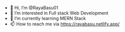 - 👋 Hi, I’m @RayaBasu01
- 👀 I’m interested in Full stack Web Development
- 🌱 I’m currently learning  MERN Stack
- 📫 How to reach me via https://rayabasu.netlify.app/

<!---
RayaBasu01/RayaBasu01 is a ✨ special ✨ repository because its `README.md` (this file) appears on your GitHub profile.
You can click the Preview link to take a look at your changes.
--->
